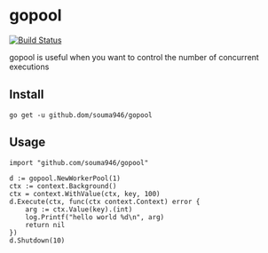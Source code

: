 # gopool
[![Build Status](https://travis-ci.org/souma946/gopool.svg?branch=master)](https://travis-ci.org/souma946/gopool) 

gopool is useful when you want to control the number of concurrent executions


## Install
```
go get -u github.dom/souma946/gopool
```

## Usage
```
import "github.com/souma946/gopool"

d := gopool.NewWorkerPool(1)
ctx := context.Background()
ctx = context.WithValue(ctx, key, 100)
d.Execute(ctx, func(ctx context.Context) error {
	arg := ctx.Value(key).(int)
	log.Printf("hello world %d\n", arg)
	return nil
})
d.Shutdown(10)
```